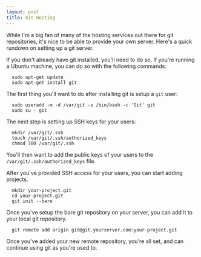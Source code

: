 ```yaml
---
layout: post
title: Git Hosting
---
```

While I'm a big fan of many of the hosting services out there for git
repositories, it's nice to be able to provide your own server. Here's a quick
rundown on setting up a git server.

If you don't already have git installed, you'll need to do so. If you're
running a Ubuntu machine, you can do so with the following commands:

```
  sudo apt-get update
  sudo apt-get install git
```

The first thing you'll want to do after installing git is setup a `git` user:

```
  sudo useradd -m -d /var/git -s /bin/bash -c 'Git' git
  sudo su - git
```

The next step is setting up SSH keys for your users:

```
  mkdir /var/git/.ssh
  touch /var/git/.ssh/authorized_keys
  chmod 700 /var/git/.ssh
```

You'll then want to add the public keys of your users to the
`/var/git/.ssh/authorized_keys` file.

After you've provided SSH access for your users, you can start adding projects.

```
  mkdir your-project.git
  cd your-project.git
  git init --bare
```

Once you've setup the bare git repository on your server, you can add it to
your local git repository.

```
  git remote add origin git@git.yourserver.com:your-project.git
```

Once you've added your new remote repository, you're all set, and can continue
using git as you're used to.
